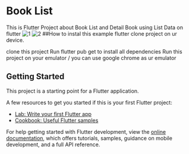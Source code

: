 # Book List

This is Flutter Project about Book List and Detail Book using List Data on flutter
![1](https://user-images.githubusercontent.com/116018376/226180071-4cb6cc01-ab16-4069-b50b-c9d78d6d0d22.png)
![2](https://user-images.githubusercontent.com/116018376/226180082-afb2534c-b4ea-4d27-888c-4e46c24e7aef.png)
##How to instal this example flutter clone project on ur device.

clone this project
Run flutter pub get to install all dependencies
Run this project on your emulator / you can use google chrome as ur emulator

## Getting Started

This project is a starting point for a Flutter application.

A few resources to get you started if this is your first Flutter project:

- [Lab: Write your first Flutter app](https://docs.flutter.dev/get-started/codelab)
- [Cookbook: Useful Flutter samples](https://docs.flutter.dev/cookbook)

For help getting started with Flutter development, view the
[online documentation](https://docs.flutter.dev/), which offers tutorials,
samples, guidance on mobile development, and a full API reference.
